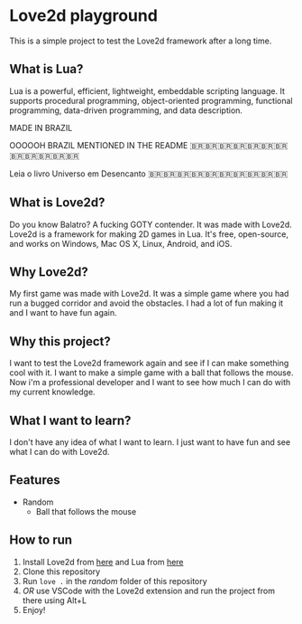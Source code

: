 # Love2d playground

This is a simple project to test the Love2d framework after a long time.

## What is Lua?

Lua is a powerful, efficient, lightweight, embeddable scripting language. It supports procedural programming, object-oriented programming, functional programming, data-driven programming, and data description.

MADE IN BRAZIL

OOOOOH BRAZIL MENTIONED IN THE README 🇧🇷🇧🇷🇧🇷🇧🇷🇧🇷🇧🇷🇧🇷🇧🇷🇧🇷🇧🇷🇧🇷🇧🇷

Leia o livro Universo em Desencanto 🇧🇷🇧🇷🇧🇷🇧🇷🇧🇷🇧🇷🇧🇷🇧🇷🇧🇷🇧🇷

## What is Love2d?

Do you know Balatro? A fucking GOTY contender. It was made with Love2d. Love2d is a framework for making 2D games in Lua. It's free, open-source, and works on Windows, Mac OS X, Linux, Android, and iOS.

## Why Love2d?

My first game was made with Love2d. It was a simple game where you had run a bugged corridor and avoid the obstacles. I had a lot of fun making it and I want to have fun again.

## Why this project?

I want to test the Love2d framework again and see if I can make something cool with it. I want to make a simple game with a ball that follows the mouse. Now i'm a professional developer and I want to see how much I can do with my current knowledge.

## What I want to learn?

I don't have any idea of what I want to learn. I just want to have fun and see what I can do with Love2d.

## Features

- Random
  - Ball that follows the mouse

## How to run

1. Install Love2d from [here](https://love2d.org/) and Lua from [here](https://www.lua.org/download.html)
2. Clone this repository
3. Run `love .` in the _random_ folder of this repository
4. _OR_ use VSCode with the Love2d extension and run the project from there using Alt+L
5. Enjoy!
